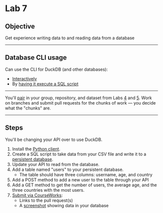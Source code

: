 # Lab 7

## Objective

Get experience writing data to and reading data from a database

---

## Database CLI usage

Can use the CLI for DuckDB (and other databases):

- [Interactively](https://duckdb.org/docs/stable/clients/cli/overview#running-sql-statements-in-the-cli)
- By [having it execute a SQL script](https://duckdb.org/docs/stable/clients/cli/overview#non-interactive-usage)

---

You'll [pair](../docs/pairing.md) in your group, repository, and dataset from Labs [4](lab_04.md) and [5](lab_05.md). Work on branches and submit pull requests for the chunks of work — you decide what the "chunks" are.

---

## Steps

You'll be changing your API over to use DuckDB.

1. Install the [Python client](https://duckdb.org/docs/stable/clients/python/overview#installation).
1. Create a SQL script to take data from your CSV file and write it to a [persistent database](https://duckdb.org/docs/stable/clients/python/overview#persistent-storage).
1. Update your API to read from the database.
1. Add a table named "users" to your persistent database.
	- The table should have three columns: username, age, and country
1. Add a POST method to add a new user to the table through your API
1. Add a GET method to get the number of users, the average age, and the three countries with the most users.
1. [Submit via CourseWorks](https://courseworks2.columbia.edu/courses/210480/assignments):
   - Links to the pull request(s)
   - A [screenshot](https://www.take-a-screenshot.org/) showing data in your database
